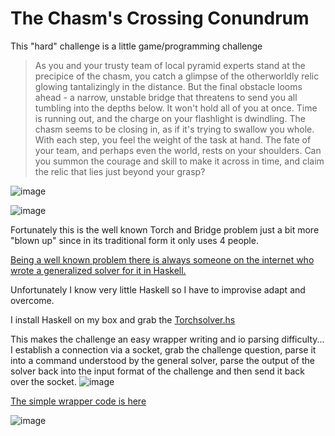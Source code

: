 #  The Chasm's Crossing Conundrum

This "hard" challenge is a little game/programming challenge
> As you and your trusty team of local pyramid experts stand at the precipice of the chasm, you catch a glimpse of the otherworldly relic glowing tantalizingly in the distance. But the final obstacle looms ahead - a narrow, unstable bridge that threatens to send you all tumbling into the depths below. It won't hold all of you at once. Time is running out, and the charge on your flashlight is dwindling. The chasm seems to be closing in, as if it's trying to swallow you whole. With each step, you feel the weight of the task at hand. The fate of your team, and perhaps even the world, rests on your shoulders. Can you summon the courage and skill to make it across in time, and claim the relic that lies just beyond your grasp?

![image](https://user-images.githubusercontent.com/67259802/227708191-cda67260-690e-40e1-82c2-31eb23d8560b.png)


![image](https://user-images.githubusercontent.com/67259802/227708256-d41580c6-5042-43ee-80f0-0e49af187b15.png)

Fortunately this is the well known Torch and Bridge problem just a bit more "blown up" since in its traditional form it only uses 4 people.

[Being a well known problem there is always someone on the internet who wrote a generalized solver for it in Haskell.](https://github.com/lenguyenthedat/general-bridge-and-torch-problem-solver)

Unfortunately I know very little Haskell so I have to improvise adapt and overcome.

I install Haskell on my box and grab the [Torchsolver.hs](https://github.com/lenguyenthedat/general-bridge-and-torch-problem-solver/blob/master/TorchSolver.hs)

This makes the challenge an easy wrapper writing and io parsing difficulty...
I establish a connection via a socket, grab the challenge question, parse it into a command understood by the general solver, parse the output of the solver back into the input format of the challenge and then send it back over the socket.
![image](https://user-images.githubusercontent.com/67259802/227709324-71eadc22-d78f-455f-bfdd-8e5d31a5645d.png)

[The simple wrapper code is here](https://github.com/dotPY-hax/HTB-Cyber-Apocalypse/blob/main/wrapper.py)

![image](https://user-images.githubusercontent.com/67259802/227709569-26b57935-8138-445c-9e60-e58d6588bd88.png)
